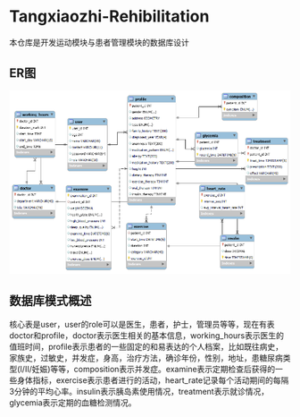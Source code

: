 # Tangxiaozhi-Rehibilitation
本仓库是开发运动模块与患者管理模块的数据库设计

## ER图

![ER](.\assets\ER.png)

## 数据库模式概述	

​	核心表是user，user的role可以是医生，患者，护士，管理员等等，现在有表doctor和profile，doctor表示医生相关的基本信息，working_hours表示医生的值班时间，profile表示患者的一些固定的和易表达的个人档案，比如既往病史，家族史，过敏史，并发症，身高，治疗方法，确诊年份，性别，地址，患糖尿病类型(I/II/妊娠)等等，composition表示并发症。examine表示定期检查后获得的一些身体指标，exercise表示患者进行的活动，heart_rate记录每个活动期间的每隔3分钟的平均心率。insulin表示胰岛素使用情况，treatment表示就诊情况，glycemia表示定期的血糖检测情况。

